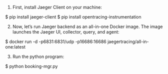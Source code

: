 1.  First, install Jaeger Client on your machine:

$ pip install jaeger-client
$ pip install opentracing-instrumentation


2.  Now, let’s run Jaeger backend as an all-in-one Docker image. The image launches the Jaeger UI, collector, query, and agent:

$ docker run -d -p6831:6831/udp -p16686:16686 jaegertracing/all-in-one:latest


3. Run the python program: 

$ python booking-mgr.py <movie-name>
